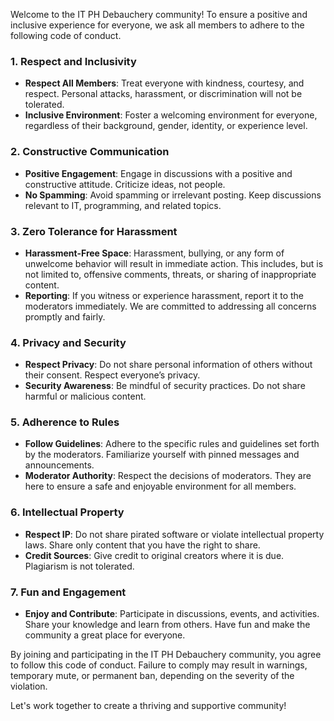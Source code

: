 Welcome to the IT PH Debauchery community! To ensure a positive and inclusive experience for everyone, we ask all members to adhere to the following code of conduct.

### 1. Respect and Inclusivity
- **Respect All Members**: Treat everyone with kindness, courtesy, and respect. Personal attacks, harassment, or discrimination will not be tolerated.
- **Inclusive Environment**: Foster a welcoming environment for everyone, regardless of their background, gender, identity, or experience level.

### 2. Constructive Communication
- **Positive Engagement**: Engage in discussions with a positive and constructive attitude. Criticize ideas, not people.
- **No Spamming**: Avoid spamming or irrelevant posting. Keep discussions relevant to IT, programming, and related topics.

### 3. Zero Tolerance for Harassment
- **Harassment-Free Space**: Harassment, bullying, or any form of unwelcome behavior will result in immediate action. This includes, but is not limited to, offensive comments, threats, or sharing of inappropriate content.
- **Reporting**: If you witness or experience harassment, report it to the moderators immediately. We are committed to addressing all concerns promptly and fairly.

### 4. Privacy and Security
- **Respect Privacy**: Do not share personal information of others without their consent. Respect everyone’s privacy.
- **Security Awareness**: Be mindful of security practices. Do not share harmful or malicious content.

### 5. Adherence to Rules
- **Follow Guidelines**: Adhere to the specific rules and guidelines set forth by the moderators. Familiarize yourself with pinned messages and announcements.
- **Moderator Authority**: Respect the decisions of moderators. They are here to ensure a safe and enjoyable environment for all members.

### 6. Intellectual Property
- **Respect IP**: Do not share pirated software or violate intellectual property laws. Share only content that you have the right to share.
- **Credit Sources**: Give credit to original creators where it is due. Plagiarism is not tolerated.

### 7. Fun and Engagement
- **Enjoy and Contribute**: Participate in discussions, events, and activities. Share your knowledge and learn from others. Have fun and make the community a great place for everyone.

By joining and participating in the IT PH Debauchery community, you agree to follow this code of conduct. Failure to comply may result in warnings, temporary mute, or permanent ban, depending on the severity of the violation.

Let's work together to create a thriving and supportive community!
